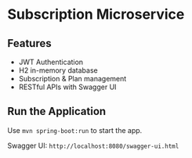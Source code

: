 # Subscription Microservice

## Features
- JWT Authentication
- H2 in-memory database
- Subscription & Plan management
- RESTful APIs with Swagger UI

## Run the Application
Use `mvn spring-boot:run` to start the app.

Swagger UI: `http://localhost:8080/swagger-ui.html`